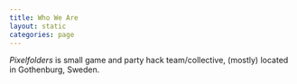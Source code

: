 ```yaml
---
title: Who We Are
layout: static
categories: page
---
```

*Pixelfolders* is small game and party hack team/collective, (mostly) located in Gothenburg, Sweden.